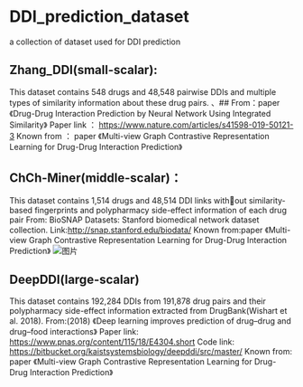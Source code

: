 # DDI_prediction_dataset
a collection of dataset used for DDI prediction

## Zhang_DDI(small-scalar): 
This dataset contains 548 drugs and 48,548 pairwise DDIs and multiple types of similarity information about these drug pairs. 、##
From：paper《Drug-Drug Interaction Prediction by Neural Network Using Integrated Similarity》
Paper link ： https://www.nature.com/articles/s41598-019-50121-3
Known from ： paper 《Multi-view Graph Contrastive Representation Learning for Drug-Drug Interaction Prediction》


## ChCh-Miner(middle-scalar)：
This dataset contains 1,514 drugs and 48,514 DDI links without similarity-based fingerprints and polypharmacy side-effect information of each drug pair
From: BioSNAP Datasets: Stanford biomedical network dataset collection.
Link:http://snap.stanford.edu/biodata/
Known from:paper 《Multi-view Graph Contrastive Representation Learning for Drug-Drug Interaction Prediction》
![图片](https://user-images.githubusercontent.com/42024846/111784356-4bcd2500-88f6-11eb-920f-f055ca55262f.png)


## DeepDDI(large-scalar)
This dataset contains 192,284 DDIs from 191,878 drug pairs and their polypharmacy side-effect information extracted from DrugBank(Wishart et al. 2018).
From:(2018) 《Deep learning improves prediction of drug–drug and drug–food interactions》
Paper link: https://www.pnas.org/content/115/18/E4304.short
Code link: https://bitbucket.org/kaistsystemsbiology/deepddi/src/master/
Known from: paper 《Multi-view Graph Contrastive Representation Learning for Drug-Drug Interaction Prediction》
